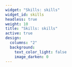 ```yaml
---
widget: "Skills: skills"
widget_id: skills
headless: true
weight: 10
title: "Skills: skills"
active: true
design:
  columns: "2"
  background:
    text_color_light: false
    image_darken: 0
---
```

